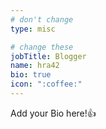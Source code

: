 ```yaml
---
# don't change
type: misc

# change these
jobTitle: Blogger
name: hra42
bio: true
icon: ":coffee:"
---
```


Add your Bio here!:+1: